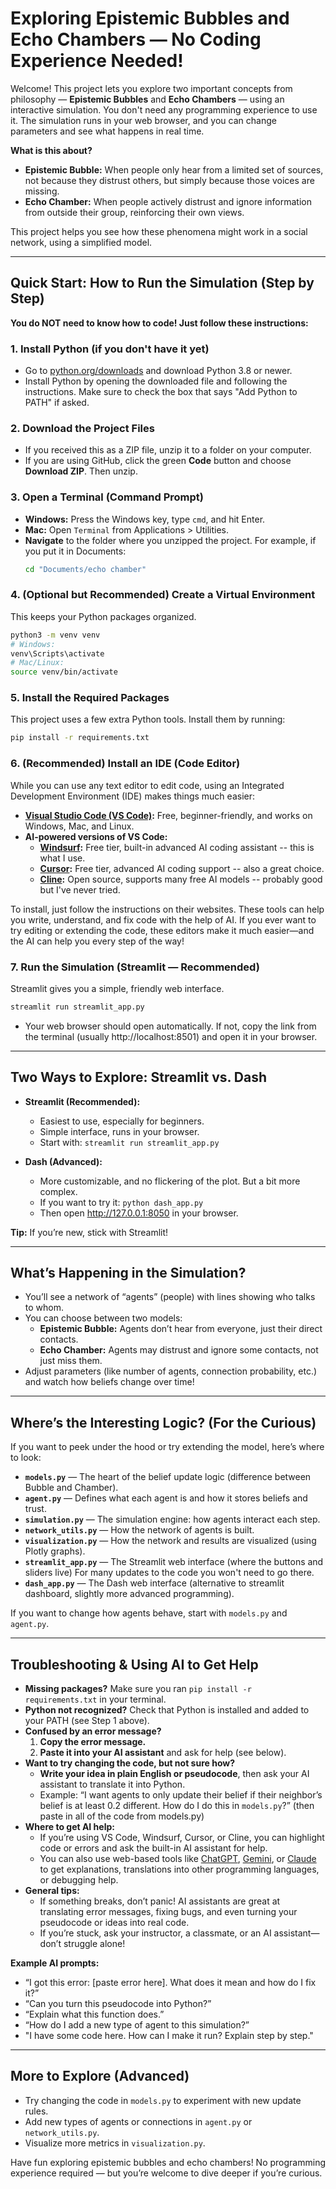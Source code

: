 # Exploring Epistemic Bubbles and Echo Chambers — No Coding Experience Needed!

Welcome! This project lets you explore two important concepts from philosophy — **Epistemic Bubbles** and **Echo Chambers** — using an interactive simulation. You don't need any programming experience to use it. The simulation runs in your web browser, and you can change parameters and see what happens in real time.

**What is this about?**
- **Epistemic Bubble:** When people only hear from a limited set of sources, not because they distrust others, but simply because those voices are missing.
- **Echo Chamber:** When people actively distrust and ignore information from outside their group, reinforcing their own views.

This project helps you see how these phenomena might work in a social network, using a simplified model.

---

## Quick Start: How to Run the Simulation (Step by Step)

**You do NOT need to know how to code! Just follow these instructions:**

### 1. Install Python (if you don't have it yet)
- Go to [python.org/downloads](https://www.python.org/downloads/) and download Python 3.8 or newer.
- Install Python by opening the downloaded file and following the instructions. Make sure to check the box that says "Add Python to PATH" if asked.

### 2. Download the Project Files
- If you received this as a ZIP file, unzip it to a folder on your computer.
- If you are using GitHub, click the green **Code** button and choose **Download ZIP**. Then unzip.

### 3. Open a Terminal (Command Prompt)
- **Windows:** Press the Windows key, type `cmd`, and hit Enter.
- **Mac:** Open `Terminal` from Applications > Utilities.
- **Navigate** to the folder where you unzipped the project. For example, if you put it in Documents:
  ```bash
  cd "Documents/echo chamber"
  ```

### 4. (Optional but Recommended) Create a Virtual Environment
This keeps your Python packages organized.
```bash
python3 -m venv venv
# Windows:
venv\Scripts\activate
# Mac/Linux:
source venv/bin/activate
```

### 5. Install the Required Packages
This project uses a few extra Python tools. Install them by running:
```bash
pip install -r requirements.txt
```

### 6. (Recommended) Install an IDE (Code Editor)
While you can use any text editor to edit code, using an Integrated Development Environment (IDE) makes things much easier:
- **[Visual Studio Code (VS Code)](https://code.visualstudio.com/):** Free, beginner-friendly, and works on Windows, Mac, and Linux.
- **AI-powered versions of VS Code:**
  - **[Windsurf](https://windsurf.ai/):** Free tier, built-in advanced AI coding assistant -- this is what I use.
  - **[Cursor](https://www.cursor.so/):** Free tier, advanced AI coding support -- also a great choice.
  - **[Cline](https://github.com/Clinet/cline):** Open source, supports many free AI models -- probably good but I've never tried.

To install, just follow the instructions on their websites. These tools can help you write, understand, and fix code with the help of AI. If you ever want to try editing or extending the code, these editors make it much easier—and the AI can help you every step of the way!

### 7. Run the Simulation (Streamlit — Recommended)
Streamlit gives you a simple, friendly web interface.
```bash
streamlit run streamlit_app.py
```
- Your web browser should open automatically. If not, copy the link from the terminal (usually http://localhost:8501) and open it in your browser.

---

## Two Ways to Explore: Streamlit vs. Dash

- **Streamlit (Recommended):**
  - Easiest to use, especially for beginners.
  - Simple interface, runs in your browser.
  - Start with: `streamlit run streamlit_app.py`

- **Dash (Advanced):**
  - More customizable, and no flickering of the plot. But a bit more complex.
  - If you want to try it: `python dash_app.py`
  - Then open http://127.0.0.1:8050 in your browser.

**Tip:** If you’re new, stick with Streamlit!

---

## What’s Happening in the Simulation?
- You’ll see a network of “agents” (people) with lines showing who talks to whom.
- You can choose between two models:
  - **Epistemic Bubble:** Agents don’t hear from everyone, just their direct contacts.
  - **Echo Chamber:** Agents may distrust and ignore some contacts, not just miss them.
- Adjust parameters (like number of agents, connection probability, etc.) and watch how beliefs change over time!

---

## Where’s the Interesting Logic? (For the Curious)
If you want to peek under the hood or try extending the model, here’s where to look:

- **`models.py`** — The heart of the belief update logic (difference between Bubble and Chamber).
- **`agent.py`** — Defines what each agent is and how it stores beliefs and trust.
- **`simulation.py`** — The simulation engine: how agents interact each step.
- **`network_utils.py`** — How the network of agents is built.
- **`visualization.py`** — How the network and results are visualized (using Plotly graphs).
- **`streamlit_app.py`** — The Streamlit web interface (where the buttons and sliders live) For many updates to the code  you won't need to go there.
- **`dash_app.py`** — The Dash web interface (alternative to streamlit dashboard, slightly more advanced programming).

If you want to change how agents behave, start with `models.py` and `agent.py`.

---

## Troubleshooting & Using AI to Get Help
- **Missing packages?** Make sure you ran `pip install -r requirements.txt` in your terminal.
- **Python not recognized?** Check that Python is installed and added to your PATH (see Step 1 above).
- **Confused by an error message?**
  1. **Copy the error message.**
  2. **Paste it into your AI assistant** and ask for help (see below).
- **Want to try changing the code, but not sure how?**
  - **Write your idea in plain English or pseudocode**, then ask your AI assistant to translate it into Python.
  - Example: “I want agents to only update their belief if their neighbor’s belief is at least 0.2 different. How do I do this in `models.py`?” (then paste in all of the code from models.py)
- **Where to get AI help:**
  - If you’re using VS Code, Windsurf, Cursor, or Cline, you can highlight code or errors and ask the built-in AI assistant for help.
  - You can also use web-based tools like [ChatGPT](https://chat.openai.com), [Gemini](https://gemini.google.com), or [Claude](https://claude.ai) to get explanations, translations into other programming languages, or debugging help.
- **General tips:**
  - If something breaks, don’t panic! AI assistants are great at translating error messages, fixing bugs, and even turning your pseudocode or ideas into real code.
  - If you’re stuck, ask your instructor, a classmate, or an AI assistant—don’t struggle alone!

**Example AI prompts:**
- “I got this error: [paste error here]. What does it mean and how do I fix it?”
- “Can you turn this pseudocode into Python?”
- “Explain what this function does.”
- “How do I add a new type of agent to this simulation?”
- "I have some code here. How can I make it run? Explain step by step." 

---

## More to Explore (Advanced)
- Try changing the code in `models.py` to experiment with new update rules.
- Add new types of agents or connections in `agent.py` or `network_utils.py`.
- Visualize more metrics in `visualization.py`.

Have fun exploring epistemic bubbles and echo chambers! No programming experience required — but you’re welcome to dive deeper if you’re curious.
